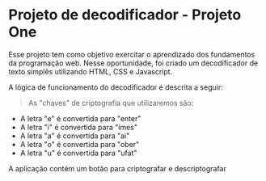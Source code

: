 # Projeto de decodificador - Projeto One 

Esse projeto tem como objetivo exercitar o aprendizado dos fundamentos da programação web. Nesse oportunidade, foi criado um decodificador de texto simplês utilizando HTML, CSS e Javascript. 

A lógica de funcionamento do decodificador é descrita a seguir: 

> As "chaves" de criptografia que utilizaremos são:
- A letra "e" é convertida para "enter"
- A letra "i" é convertida para "imes"
- A letra "a" é convertida para "ai"
- A letra "o" é convertida para "ober"
- A letra "u" é convertida para "ufat"

A aplicação contém um botão para criptografar e descriptografar

